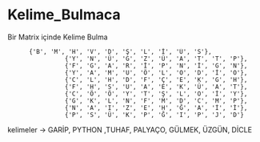 # Kelime_Bulmaca
Bir Matrix içinde Kelime Bulma

          {'B', 'M', 'H', 'V', 'D', 'Ş', 'L', 'İ', 'Ü', 'S'},    
					{'Y', 'N', 'Ü', 'G', 'Z', 'Ü', 'A', 'T', 'T', 'P'},    
					{'F', 'G', 'A', 'R', 'İ', 'P', 'N', 'İ', 'G', 'N'},    
					{'Y', 'A', 'M', 'U', 'Ö', 'L', 'O', 'D', 'İ', 'O'},    
					{'C', 'L', 'H', 'D', 'F', 'Ç', 'E', 'K', 'G', 'H'},    
					{'F', 'H', 'S', 'U', 'A', 'E', 'K', 'Ü', 'A', 'T'},    
					{'C', 'Ö', 'Ö', 'Y', 'T', 'Ş', 'L', 'O', 'İ', 'Y'},    
					{'G', 'K', 'L', 'N', 'F', 'M', 'D', 'C', 'M', 'P'},    
					{'N', 'A', 'I', 'Z', 'E', 'H', 'Ğ', 'A', 'İ', 'İ'},    
					{'P', 'S', 'Ü', 'K', 'P', 'Ğ', 'I', 'P', 'J', 'D'}

kelimeler ->  GARİP, PYTHON ,TUHAF, PALYAÇO, GÜLMEK, ÜZGÜN, DİCLE 
